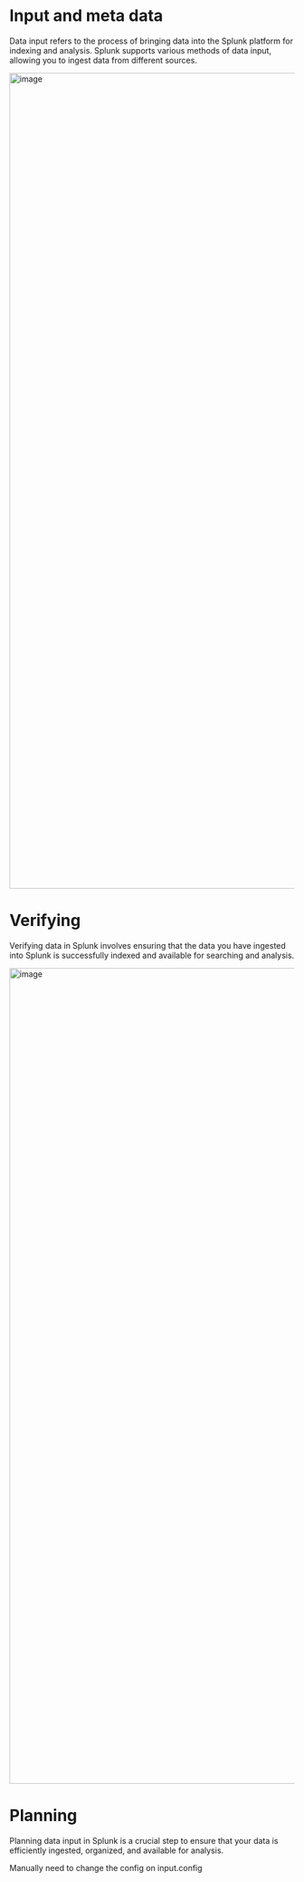 # Input and meta data

Data input refers to the process of bringing data into the Splunk platform for indexing and analysis. Splunk supports various methods of data input, allowing you to ingest data from different sources. 

<img width="1439" alt="image" src="https://github.com/SantoshKumarP1412/Cybersecurity-Lab/assets/140537888/7044bb43-f0a5-4949-86a5-737554f32c7c">

# Verifying 

Verifying data in Splunk involves ensuring that the data you have ingested into Splunk is successfully indexed and available for searching and analysis.

<img width="1439" alt="image" src="https://github.com/SantoshKumarP1412/Cybersecurity-Lab/assets/140537888/ee116b7a-2f7a-40a4-977c-ba8eb01931cf">

# Planning 


Planning data input in Splunk is a crucial step to ensure that your data is efficiently ingested, organized, and available for analysis. 

Manually need to change the config on input.config
